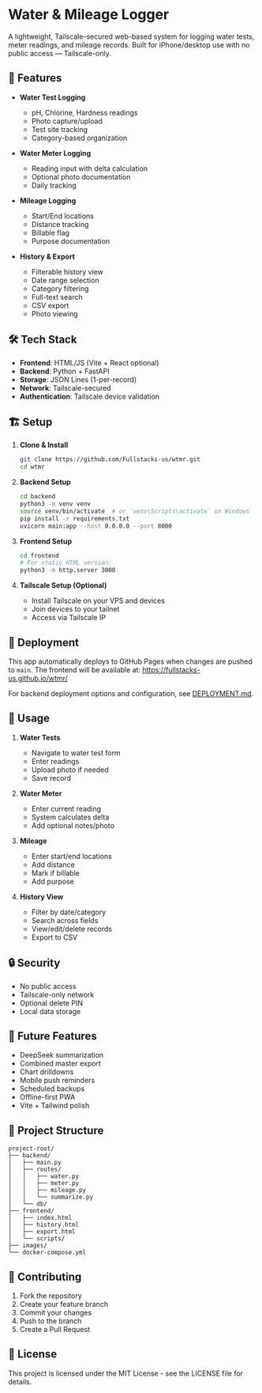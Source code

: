 # Water & Mileage Logger

A lightweight, Tailscale-secured web-based system for logging water tests, meter readings, and mileage records. Built for iPhone/desktop use with no public access — Tailscale-only.

## 🚀 Features

- **Water Test Logging**
  - pH, Chlorine, Hardness readings
  - Photo capture/upload
  - Test site tracking
  - Category-based organization

- **Water Meter Logging**
  - Reading input with delta calculation
  - Optional photo documentation
  - Daily tracking

- **Mileage Logging**
  - Start/End locations
  - Distance tracking
  - Billable flag
  - Purpose documentation

- **History & Export**
  - Filterable history view
  - Date range selection
  - Category filtering
  - Full-text search
  - CSV export
  - Photo viewing

## 🛠️ Tech Stack

- **Frontend**: HTML/JS (Vite + React optional)
- **Backend**: Python + FastAPI
- **Storage**: JSON Lines (1-per-record)
- **Network**: Tailscale-secured
- **Authentication**: Tailscale device validation

## 🏗️ Setup

1. **Clone & Install**
   ```bash
   git clone https://github.com/Fullstacks-us/wtmr.git
   cd wtmr
   ```

2. **Backend Setup**
   ```bash
   cd backend
   python3 -m venv venv
   source venv/bin/activate  # or `venv\Scripts\activate` on Windows
   pip install -r requirements.txt
   uvicorn main:app --host 0.0.0.0 --port 8000
   ```

3. **Frontend Setup**
   ```bash
   cd frontend
   # For static HTML version:
   python3 -m http.server 3000
   ```

4. **Tailscale Setup (Optional)**
   - Install Tailscale on your VPS and devices
   - Join devices to your tailnet
   - Access via Tailscale IP

## 🚀 Deployment

This app automatically deploys to GitHub Pages when changes are pushed to `main`. The frontend will be available at:
https://fullstacks-us.github.io/wtmr/

For backend deployment options and configuration, see [DEPLOYMENT.md](DEPLOYMENT.md).

## 📝 Usage

1. **Water Tests**
   - Navigate to water test form
   - Enter readings
   - Upload photo if needed
   - Save record

2. **Water Meter**
   - Enter current reading
   - System calculates delta
   - Add optional notes/photo

3. **Mileage**
   - Enter start/end locations
   - Add distance
   - Mark if billable
   - Add purpose

4. **History View**
   - Filter by date/category
   - Search across fields
   - View/edit/delete records
   - Export to CSV

## 🔒 Security

- No public access
- Tailscale-only network
- Optional delete PIN
- Local data storage

## 🚧 Future Features

- DeepSeek summarization
- Combined master export
- Chart drilldowns
- Mobile push reminders
- Scheduled backups
- Offline-first PWA
- Vite + Tailwind polish

## 📁 Project Structure

```
project-root/
├── backend/
│   ├── main.py
│   ├── routes/
│   │   ├── water.py
│   │   ├── meter.py
│   │   ├── mileage.py
│   │   └── summarize.py
│   └── db/
├── frontend/
│   ├── index.html
│   ├── history.html
│   ├── export.html
│   └── scripts/
├── images/
└── docker-compose.yml
```

## 🤝 Contributing

1. Fork the repository
2. Create your feature branch
3. Commit your changes
4. Push to the branch
5. Create a Pull Request

## 📄 License

This project is licensed under the MIT License - see the LICENSE file for details. 